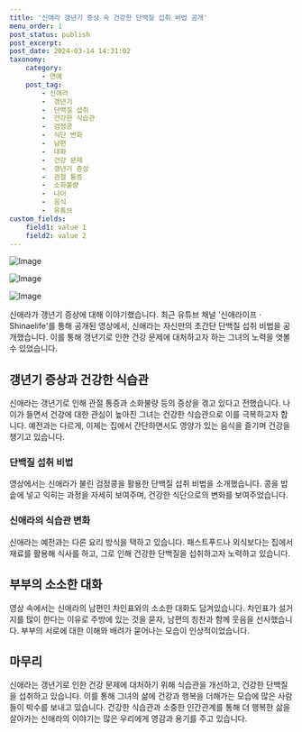 ```yaml
---
title: '신애라 갱년기 증상 속 건강한 단백질 섭취 비법 공개'
menu_order: 1
post_status: publish
post_excerpt: 
post_date: 2024-03-14 14:31:02
taxonomy:
    category:
        - 연예
    post_tag:
        - 신애라
        -  갱년기
        -  단백질 섭취
        -  건강한 식습관
        -  검정콩
        -  식단 변화
        -  남편
        -  대화
        -  건강 문제
        -  갱년기 증상
        -  관절 통증
        -  소화불량
        -  나이
        -  음식
        -  유튜브
custom_fields:
    field1: value 1
    field2: value 2
---
```


![Image](https://mimgnews.pstatic.net/image/076/2024/03/14/2024031501001011100132032_20240314105205898.jpg?type=w540)

![Image](https://ssl.pstatic.net/mimgnews/image/076/2024/03/14/2024031501001011100132031_20240314105205902.jpg?type=w540)

![Image](https://mimgnews.pstatic.net/image/076/2024/03/14/2024031501001011100132033_20240314105205905.jpg?type=w540)

신애라가 갱년기 증상에 대해 이야기했습니다. 최근 유튜브 채널 '신애라이프 · Shinaelife'를 통해 공개된 영상에서, 신애라는 자신만의 초간단 단백질 섭취 비법을 공개했습니다. 이를 통해 갱년기로 인한 건강 문제에 대처하고자 하는 그녀의 노력을 엿볼 수 있었습니다.
## 갱년기 증상과 건강한 식습관
신애라는 갱년기로 인해 관절 통증과 소화불량 등의 증상을 겪고 있다고 전했습니다. 나이가 들면서 건강에 대한 관심이 높아진 그녀는 건강한 식습관으로 이를 극복하고자 합니다. 예전과는 다르게, 이제는 집에서 간단하면서도 영양가 있는 음식을 즐기며 건강을 챙기고 있습니다.
### 단백질 섭취 비법
영상에서는 신애라가 불린 검정콩을 활용한 단백질 섭취 비법을 소개했습니다. 콩을 밥솥에 넣고 익히는 과정을 자세히 보여주며, 건강한 식단으로의 변화를 보여주었습니다. 
### 신애라의 식습관 변화
신애라는 예전과는 다른 요리 방식을 택하고 있습니다. 패스트푸드나 외식보다는 집에서 재료를 활용해 식사를 하고, 그로 인해 건강한 단백질을 섭취하고자 노력하고 있습니다. 
## 부부의 소소한 대화
영상 속에서는 신애라의 남편인 차인표와의 소소한 대화도 담겨있습니다. 차인표가 설거지를 많이 한다는 이유로 주방에 있는 것을 묻자, 남편의 칭찬과 함께 웃음을 선사했습니다. 부부의 서로에 대한 이해와 배려가 묻어나는 모습이 인상적이었습니다.
## 마무리
신애라는 갱년기로 인한 건강 문제에 대처하기 위해 식습관을 개선하고, 건강한 단백질을 섭취하고 있습니다. 이를 통해 그녀의 삶에 건강과 행복을 더해가는 모습에 많은 사람들이 박수를 보내고 있습니다. 건강한 식습관과 소중한 인간관계를 통해 더 행복한 삶을 살아가는 신애라의 이야기는 많은 우리에게 영감과 용기를 주고 있습니다.
